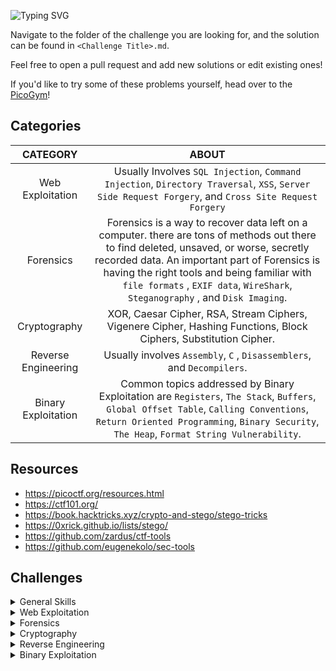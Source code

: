 ![Typing SVG](https://readme-typing-svg.herokuapp.com?font=Fira+Code&size=30&duration=3000&pause=750&color=41F72E&width=435&lines=picoCTF+Writeups)

Navigate to the folder of the challenge you are looking for, and the solution can be found in `<Challenge Title>.md`. 

Feel free to open a pull request and add new solutions or edit existing ones!

If you'd like to try some of these problems yourself, head over to the [PicoGym](https://play.picoctf.org/practice)!

## Categories

|CATEGORY|ABOUT|
|:------:|:---:|
|Web Exploitation|Usually Involves `SQL Injection`, `Command Injection`, `Directory Traversal`, `XSS`, `Server Side Request Forgery`, and `Cross Site Request Forgery`|
|Forensics|Forensics is a way to recover data left on a computer. there are tons of methods out there to find deleted, unsaved, or worse, secretly recorded data. An important part of Forensics is having the right tools and being familiar with `file formats` , `EXIF data`, `WireShark`, `Steganography` , and `Disk Imaging`.|
|Cryptography|XOR, Caesar Cipher, RSA, Stream Ciphers, Vigenere Cipher, Hashing Functions, Block Ciphers, Substitution Cipher.|
|Reverse Engineering|Usually involves `Assembly`, `C` , `Disassemblers`, and `Decompilers`.|
|Binary Exploitation|Common topics addressed by Binary Exploitation are `Registers`, `The Stack`, `Buffers`, `Global Offset Table`, `Calling Conventions`, `Return Oriented Programming`, `Binary Security`, `The Heap`, `Format String Vulnerability`.|

## Resources
- https://picoctf.org/resources.html
- https://ctf101.org/
- https://book.hacktricks.xyz/crypto-and-stego/stego-tricks
- https://0xrick.github.io/lists/stego/
- https://github.com/zardus/ctf-tools
- https://github.com/eugenekolo/sec-tools

## Challenges

<details>
<summary>General Skills</summary>

|Problems|Website|Points|
|--------|------|-----|
|[Obedient Cat](./General%20Skills/Obedient%20Cat/Obedient%20Cat.md)|[picoCTF](https://play.picoctf.org/practice/challenge/147)|5|
|[Wave a flag](./General%20Skills/Wave%20a%20flag/Wave%20a%20flag.md)|[picoCTF](https://play.picoctf.org/practice/challenge/170)|10|
|[Python Wrangling](./General%20Skills/Python%20Wrangling/Python%20Wrangling.md)|[picoCTF](https://play.picoctf.org/practice/challenge/166)|10|
|[Nice netcat...](./General%20Skills/Nice%20netcat.../Nice%20netcat....md)|[picoCTF](https://play.picoctf.org/practice/challenge/156)|15|
|[Static ain't always noise](./General%20Skills/Static%20ain't%20always%20noise/Static%20ain't%20always%20noise.md)|[picoCTF](https://play.picoctf.org/practice/challenge/163)|20|
|[Tab, Tab, Attack](./General%20Skills/Tab,%20Tab,%20Attack/Tab,%20Tab,%20Attack.md)|[picoCTF](https://play.picoctf.org/practice/challenge/176)|20|
|[Magikarp Ground Mission](./General%20Skills/Magikarp%20Ground%20Mission/Magikarp%20Ground%20Mission.md)|[picoCTF](https://play.picoctf.org/practice/challenge/189)|30|
|[Lets Warm Up](./General%20Skills/Lets%20Warm%20Up/Lets%20Warm%20Up.md)|[picoCTF](https://play.picoctf.org/practice/challenge/22)|50|
|[Warmed Up](./General%20Skills/Warmed%20Up/Warmed%20Up.md)|[picoCTF](https://play.picoctf.org/practice/challenge/58)|50|
|[2Warm](./General%20Skills/2Warm/2Warm.md)|[picoCTF](https://play.picoctf.org/practice/challenge/86)|50|
|[Super SSH](./General%20Skills/Super%20SSH/Super%20SSH.md)|[picoCTF](https://play.picoctf.org/practice/challenge/424)|25|
|[Commitment Issues](./General%20Skills/Commitment%20Issues/Commitment%20Issues.md)|[picoCTF](https://play.picoctf.org/practice/challenge/411)|50|
|[Time Machine](./General%20Skills/Time%20Machine/Time%20Machine.md)|[picoCTF](https://play.picoctf.org/practice/challenge/425)|50|


</details>

<details>
<summary>Web Exploitation</summary>

|Problems|Website|Points|
|--------|------|-----|
|[GET aHEAD](./Web%20Exploitation/GET%20aHEAD/GET%20aHEAD.md)|[picoCTF](https://play.picoctf.org/practice/challenge/132)|20|
|[Cookies](./Web%20Exploitation/Cookies/Cookies.md)|[picoCTF](https://play.picoctf.org/practice/challenge/173)|40|
|[Insp3ct0r](./Web%20Exploitation/Insp3ct0r/Insp3ct0r.md)|[picoCTF](https://play.picoctf.org/practice/challenge/18)|50|
|[Scavenger Hunt](./Web%20Exploitation/Scavenger%20Hunt/Scavenger%20Hunt.md)|[picoCTF](https://play.picoctf.org/practice/challenge/161)|50|
|[Bookmarklet](./Web%20Exploitation/Bookmarklet/Bookmarklet.md)|[picoCTF](https://play.picoctf.org/practice/challenge/406)|50|
|[WebDecode](./Web%20Exploitation/WebDecode/WebDecode.md)|[picoCTF](https://play.picoctf.org/practice/challenge/427)|50|

</details>

<details>
<summary>Forensics</summary>

|Problems|Website|Points|
|--------|------|-----|
|[Information](./Forensics/Information/Information.md)|[picoCTF](https://play.picoctf.org/practice/challenge/186)|10|
|[Matryoshka doll](./Forensics/Matryoshka%20doll/Matryoshka%20doll.md)|[picoCTF](https://play.picoctf.org/practice/challenge/129)|30|
|[Glory of the Garden](./Forensics/Glory%20of%20the%20Garden/Glory%20of%20the%20Garden.md)|[picoCTF](https://play.picoctf.org/practice/challenge/44)|50|
|[tunn3l v1s10n](./Forensics/tunn3l%20v1s10n/tunn3l%20v1s10n.md)|[picoCTF](https://play.picoctf.org/practice/challenge/112)|40|
|[Wireshark doo dooo do doo...](./Forensics/Wireshark%20doo%20dooo%20do%20doo.../Wireshark%20doo%20dooo%20do%20doo....md)|[picoCTF](https://play.picoctf.org/practice/challenge/115)|50|
|[MacroHard WeakEdge](./Forensics/MacroHard%20WeakEdge/MacroHard%20WeakEdge.md)|[picoCTF](https://play.picoctf.org/practice/challenge/130)|60|
|[Scan Surprise](./Forensics/Scan%20Surprise/Scan%20Surprise.md)|[picoCTF](https://play.picoctf.org/practice/challenge/444)|50|

</details>

<details>
<summary>Cryptography</summary>

|Problems|Website|Points|
|--------|------|-----|
|[Mod 26](./Cryptography/Mod%2026/Mod%2026.md)|[picoCTF](https://play.picoctf.org/practice/challenge/144)|10|
|[Mind your Ps and Qs](./Cryptography/Mind%20your%20Ps%20and%20Qs/Mind%20your%20Ps%20and%20Qs.md)|[picoCTF](https://play.picoctf.org/practice/challenge/162)|20|
|[Easy Peasy](./Cryptography/Easy%20Peasy/Easy%20Peasy.md)|[picoCTF](https://play.picoctf.org/practice/challenge/125)|40|
|[The Numbers](./Cryptography/The%20Numbers/The%20Numbers.md)|[picoCTF](https://play.picoctf.org/practice/challenge/68)|50|
|[New Caesar](./Cryptography/New%20Caesar/New%20Caesar.md)|[picoCTF](https://play.picoctf.org/practice/challenge/158)|60|
|[interencdec](./Cryptography/interencdec/interencdec.md)|[picoCTF](https://play.picoctf.org/practice/challenge/418)|50|

</details>

<details>
<summary>Reverse Engineering</summary>

|Problems|Website|Points|
|--------|------|-----|
|[Transformation](./Reverse%20Engineering/Transformation/Transformation.md)|[picoCTF](https://play.picoctf.org/practice/challenge/104)|20|
|[keygenme-py](./Reverse%20Engineering/keygenme-py/keygenme-py.md)|[picoCTF](https://play.picoctf.org/practice/challenge/121)|30|
|[crackme-py](./Reverse%20Engineering/crackme-py/crackme-py.md)|[picoCTF](https://play.picoctf.org/practice/challenge/175)|30|
|[vault-door-training](./Reverse%20Engineering/vault-door-training/vault-door-training.md)|[picoCTF](https://play.picoctf.org/practice/challenge/7)|50|
|[ARMssembly 0](./Reverse%20Engineering/ARMssembly%200/ARMssembly%200.md)|[picoCTF](https://play.picoctf.org/practice/challenge/160)|40|
|[Shop](./Reverse%20Engineering/Shop/Shop.md)|[picoCTF](https://play.picoctf.org/practice/challenge/134)|50|
|[speeds and feeds](./Reverse%20Engineering/speeds%20and%20feeds/speeds%20and%20feeds.md)|[picoCTF](https://play.picoctf.org/practice/challenge/116)|50|

</details>

<details>
<summary>Binary Exploitation</summary>

|Problems|Website|Points|
|--------|------|-----|
|[Stonks](./Binary%20Exploitation/Stonks/Stonks.md)|[picoCTF](https://play.picoctf.org/practice/challenge/105)|20|
|[format string 0](./Binary%20Exploitation/format%20string%200/format%20string%200.md)|[picoCTF](https://play.picoctf.org/practice/challenge/433)|50|
|[heap 0](./Binary%20Exploitation/heap%200/heap%200.md)|[picoCTF](https://play.picoctf.org/practice/challenge/438)|50|

</details>
